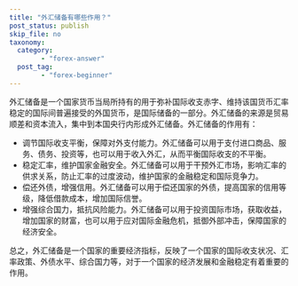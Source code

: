 ```yaml
---
title: "外汇储备有哪些作用？"
post_status: publish
skip_file: no
taxonomy:
  category:
        - "forex-answer"
  post_tag:
        - "forex-beginner"
---
```


外汇储备是一个国家货币当局所持有的用于弥补国际收支赤字、维持该国货币汇率稳定的国际间普遍接受的外国货币，是国际储备的一部分。外汇储备的来源是贸易顺差和资本流入，集中到本国央行内形成外汇储备。外汇储备的作用有：

- 调节国际收支平衡，保障对外支付能力。外汇储备可以用于支付进口商品、服务、债务、投资等，也可以用于收入外汇，从而平衡国际收支的不平衡。
- 稳定汇率，维护国家金融安全。外汇储备可以用于干预外汇市场，影响汇率的供求关系，防止汇率的过度波动，维护国家的金融稳定和国际竞争力。
- 偿还外债，增强信用。外汇储备可以用于偿还国家的外债，提高国家的信用等级，降低借款成本，增加国际信誉。
- 增强综合国力，抵抗风险能力。外汇储备可以用于投资国际市场，获取收益，增加国家的财富，也可以用于应对国际金融危机，抵御外部冲击，保障国家的经济安全。

总之，外汇储备是一个国家的重要经济指标，反映了一个国家的国际收支状况、汇率政策、外债水平、综合国力等，对于一个国家的经济发展和金融稳定有着重要的作用。
